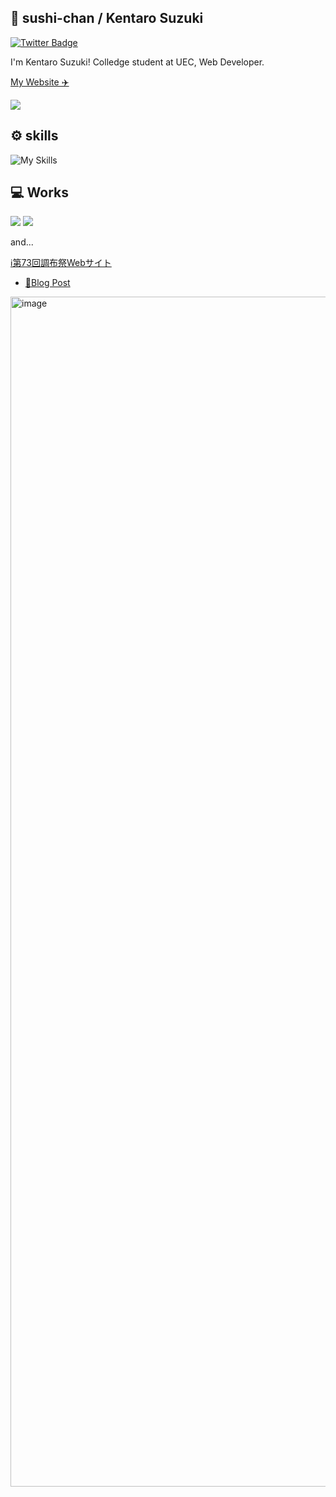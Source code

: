 ## 🍣 sushi-chan / Kentaro Suzuki
[![Twitter Badge](https://img.shields.io/badge/twitter-%40sushi__chan__sub-blue?style=for-the-badge&logo=twitter)](https://x.com/sushi_chan_sub)

I'm Kentaro Suzuki! Colledge student at UEC, Web Developer.

[My Website ✈️](https://www.sushichan.live)

<!-- github-readme-stats -->
<picture>
<source
  srcset="https://github-readme-stats-two-xi-45.vercel.app/api?username=sushi-chaaaan&show_icons=true&theme=dark"
  media="(prefers-color-scheme: dark)"
/>
<source
  srcset="https://github-readme-stats-two-xi-45.vercel.app/api?username=sushi-chaaaan&show_icons=true"
  media="(prefers-color-scheme: light), (prefers-color-scheme: no-preference)"
/>
<img src="https://github-readme-stats-two-xi-45.vercel.app/api?username=sushi-chaaaan&show_icons=true" />
</picture>

## ⚙️ skills
![My Skills](https://skillicons.dev/icons?theme=light&perline=5&i=html,css,tailwind,js,ts,nextjs,react,astro,nodejs,vite,workers,cloudflare,py,docker,git,github,githubactions,discord,twitter,vscode)

## 💻 Works

<picture>
<source
  srcset="https://github-readme-stats-two-xi-45.vercel.app/api/pin/?username=sushi-chaaaan&repo=sushichan.live&theme=dark"
  media="(prefers-color-scheme: dark)"
/>
<source
  srcset="https://github-readme-stats-two-xi-45.vercel.app/api/pin/?username=sushi-chaaaan&repo=sushichan.live"
  media="(prefers-color-scheme: light), (prefers-color-scheme: no-preference)"
/>
<img src="https://github-readme-stats-two-xi-45.vercel.app/api/pin/?username=sushi-chaaaan&repo=sushichan.live" />
</picture>

<picture>
<source
  srcset="https://github-readme-stats-two-xi-45.vercel.app/api/pin/?username=sushi-chaaaan&repo=ductile-ui&theme=dark"
  media="(prefers-color-scheme: dark)"
/>
<source
  srcset="https://github-readme-stats-two-xi-45.vercel.app/api/pin/?username=sushi-chaaaan&repo=ductile-ui"
  media="(prefers-color-scheme: light), (prefers-color-scheme: no-preference)"
/>
<img src="https://github-readme-stats-two-xi-45.vercel.app/api/pin/?username=sushi-chaaaan&repo=ductile-ui" />
</picture>

and...

[ℹ️第73回調布祭Webサイト](https://73rd.chofusai.jp)
- [📝Blog Post](https://www.sushichan.live/blog/post/tech/chofusai-2023-website/)

<img width="1904" alt="image" src="https://github.com/sushi-chaaaan/sushi-chaaaan/assets/71284054/eb257bc4-95ba-459a-9077-a08a89edc51e">


